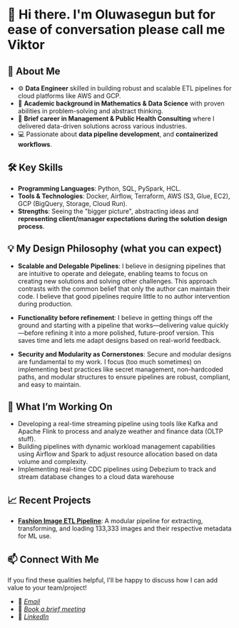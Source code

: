 

# 👋 Hi there. I'm Oluwasegun but for ease of conversation please call me Viktor

## 🌟 About Me
- ⚙️ **Data Engineer** skilled in building robust and scalable ETL pipelines for cloud platforms like AWS and GCP.
- 🔢 **Academic background in Mathematics & Data Science** with proven abilities in problem-solving and abstract thinking.
- 💼 **Brief career in Management & Public Health Consulting** where I delivered data-driven solutions across various industries.
- 💻 Passionate about **data pipeline development**, and **containerized workflows**.

## 🛠️ Key Skills
- **Programming Languages**: Python, SQL, PySpark, HCL.
- **Tools & Technologies**: Docker, Airflow, Terraform, AWS (S3, Glue, EC2), GCP (BigQuery, Storage, Cloud Run).
- **Strengths**: Seeing the "bigger picture", abstracting ideas and **representing client/manager expectations during the solution design process**.

## 💡 My Design Philosophy (what you can expect)
- **Scalable and Delegable Pipelines**: I believe in designing pipelines that are intuitive to operate and delegate,
  enabling teams to focus on creating new solutions and solving other challenges. This approach contrasts with the common
  belief that only the author can maintain their code. I believe that good pipelines require little to no author intervention during production.
  
- **Functionality before refinement**: I believe in getting things off the ground and starting with a pipeline that works—delivering value quickly—before refining it into a more polished, future-proof version. This saves time and lets me adapt designs based on real-world feedback.
  
- **Security and Modularity as Cornerstones**: Secure and modular designs are fundamental to my work. I focus (too much sometimes) on implementing
  best practices like secret management, non-hardcoded paths, and modular structures to ensure pipelines are robust, compliant, and easy to maintain.

## 🔭 What I’m Working On
- Developing a real-time streaming pipeline using tools like Kafka and Apache Flink to process and analyze weather and finance data (OLTP stuff).
- Building pipelines with dynamic workload management capabilities using Airflow and Spark to adjust resource allocation based on data volume and complexity.
- Implementing real-time CDC pipelines using Debezium to track and stream database changes to a cloud data warehouse

## 📈 Recent Projects
- **[Fashion Image ETL Pipeline](https://github.com/Shegzimus/DE_Fashion_Product_Images)**: A modular pipeline for extracting, transforming, and loading 133,333 images and their respective metadata for ML use.

## 📫 Connect With Me
If you find these qualities helpful, I'll be happy to discuss how I can add value to your team/project!
- 📧 *[Email](segun.ajet@protonmail.com)*
- 🦜 *[Book a brief meeting](https://calendar.app.google/zEJVh3RVoMRD3odn6)*
- 💼 *[LinkedIn](https://www.linkedin.com/in/segun-ajet/)*
